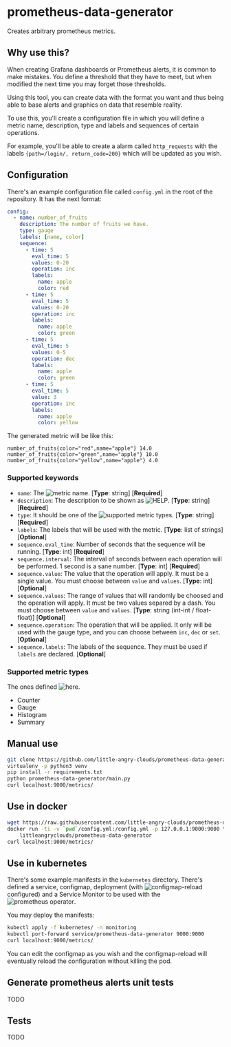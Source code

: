 # prometheus-data-generator
Creates arbitrary prometheus metrics.

## Why use this?
When creating Grafana dashboards or Prometheus alerts, it is common to make
mistakes. You define a threshold that they have to meet, but when modified the
next time you may forget those thresholds.

Using this tool, you can create data with the format you want and
thus being able to base alerts and graphics on data that resemble reality.

To use this, you'll create a configuration file in which you will define a
metric name, description, type and labels and sequences of certain operations.

For example, you'll be able to create a alarm called `http_requests` with the
labels `{path=/login/, return_code=200}` which will be updated as you wish.

## Configuration
There's an example configuration file called `config.yml` in the root of the
repository. It has the next format:

``` yaml
config:
  - name: number_of_fruits
    description: The number of fruits we have.
    type: gauge
    labels: [name, color]
    sequence:
      - time: 5
        eval_time: 5
        values: 0-20
        operation: inc
        labels:
          name: apple
          color: red
      - time: 5
        eval_time: 5
        values: 0-20
        operation: inc
        labels:
          name: apple
          color: green
      - time: 5
        eval_time: 5
        values: 0-5
        operation: dec
        labels:
          name: apple
          color: green
      - time: 5
        eval_time: 5
        value: 3
        operation: inc
        labels:
          name: apple
          color: yellow
```

The generated metric will be like this:

``` text
number_of_fruits{color="red",name="apple"} 14.0
number_of_fruits{color="green",name="apple"} 10.0
number_of_fruits{color="yellow",name="apple"} 4.0
```

### Supported keywords
- `name`: The ![metric
  name](https://prometheus.io/docs/instrumenting/writing_clientlibs/#metric-names).
  [**Type**: string] [**Required**]
- `description`: The description to be shown as
  ![HELP](https://prometheus.io/docs/instrumenting/writing_clientlibs/#metric-description-and-help).
  [**Type**: string] [**Required**]
- `type`: It should be one of the ![supported](###supported-metric-types) metric
  types.  [**Type**: string] [**Required**]
- `labels`: The labels that will be used with the metric. [**Type**: list of
  strings] [**Optional**]
- `sequence.eval_time`: Number of seconds that the sequence will be running.
  [**Type**: int] [**Required**]
- `sequence.interval`: The interval of seconds between each operation will be
  performed. 1 second is a sane number. [**Type**: int] [**Required**]
- `sequence.value`: The value that the operation will apply. It must be a single
  value. You must choose between `value` and `values`. [**Type**: int] [**Optional**]
- `sequence.values`: The range of values that will randomly be choosed and the
  operation will apply. It must be two values separed by a dash. You must choose
  between `value` and `values`. [**Type**: string (int-int / float-float)] [**Optional**]
- `sequence.operation`: The operation that will be applied. It only will be used
  with the gauge type, and you can choose between `inc`, `dec` or `set`. [**Optional**]
- `sequence.labels`: The labels of the sequence. They must be used if `labels`
  are declared. [**Optional**]

### Supported metric types
The ones defined ![here](https://prometheus.io/docs/concepts/metric_types/).
- Counter
- Gauge
- Histogram
- Summary

## Manual use

```bash
git clone https://github.com/little-angry-clouds/prometheus-data-generator.git
virtualenv -p python3 venv
pip install -r requirements.txt
python prometheus-data-generator/main.py
curl localhost:9000/metrics/
```

## Use in docker

``` bash
wget https://raw.githubusercontent.com/little-angry-clouds/prometheus-data-generator/master/config.yml
docker run -ti -v `pwd`/config.yml:/config.yml -p 127.0.0.1:9000:9000 \
    littleangryclouds/prometheus-data-generator
curl localhost:9000/metrics/
```

## Use in kubernetes
There's some example manifests in the `kubernetes` directory. There's defined a
service, configmap, deployment (with
![configmap-reload](https://github.com/jimmidyson/configmap-reload) configured)
and a Service Monitor to be used with the ![prometheus
operator](https://github.com/coreos/prometheus-operator).

You may deploy the manifests:

``` bash
kubectl apply -f kubernetes/ -n monitoring
kubectl port-forward service/prometheus-data-generator 9000:9000
curl localhost:9000/metrics/
```

You can edit the configmap as you wish and the configmap-reload will
eventually reload the configuration without killing the pod.

## Generate prometheus alerts unit tests
TODO

## Tests
TODO
